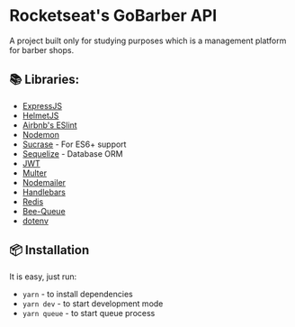 # Rocketseat's GoBarber API

A project built only for studying purposes which is a management platform for barber shops.

## 📚 Libraries:

* [ExpressJS](https://expressjs.com/) 
* [HelmetJS](https://helmetjs.github.io/)
* [Airbnb's ESlint](https://www.npmjs.com/package/eslint-config-airbnb)
* [Nodemon](https://nodemon.io/)
* [Sucrase](https://sucrase.io/) - For ES6+ support
* [Sequelize](https://sequelize.org/) - Database ORM
* [JWT](https://jwt.io/)
* [Multer](https://www.npmjs.com/package/multer)
* [Nodemailer](https://nodemailer.com/about/)
* [Handlebars](https://handlebarsjs.com/)
* [Redis](https://redis.io/)
* [Bee-Queue](https://bee-queue.com/)
* [dotenv](https://github.com/motdotla/dotenv)

## 📦 Installation

It is easy, just run:

* `yarn` - to install dependencies
* `yarn dev` - to start development mode
* `yarn queue` - to start queue process